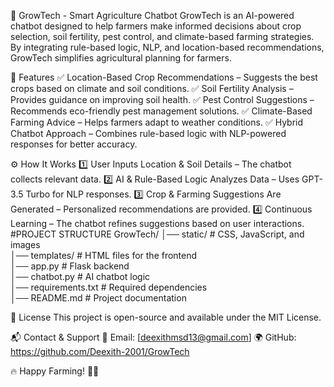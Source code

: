 🌱 GrowTech - Smart Agriculture Chatbot
GrowTech is an AI-powered chatbot designed to help farmers make informed decisions about crop selection, soil fertility, pest control, and climate-based farming strategies. By integrating rule-based logic, NLP, and location-based recommendations, GrowTech simplifies agricultural planning for farmers.

🚀 Features
✅ Location-Based Crop Recommendations – Suggests the best crops based on climate and soil conditions.
✅ Soil Fertility Analysis – Provides guidance on improving soil health.
✅ Pest Control Suggestions – Recommends eco-friendly pest management solutions.
✅ Climate-Based Farming Advice – Helps farmers adapt to weather conditions.
✅ Hybrid Chatbot Approach – Combines rule-based logic with NLP-powered responses for better accuracy.

⚙️ How It Works
1️⃣ User Inputs Location & Soil Details – The chatbot collects relevant data.
2️⃣ AI & Rule-Based Logic Analyzes Data – Uses GPT-3.5 Turbo for NLP responses.
3️⃣ Crop & Farming Suggestions Are Generated – Personalized recommendations are provided.
4️⃣ Continuous Learning – The chatbot refines suggestions based on user interactions.
#PROJECT STRUCTURE
GrowTech/
│── static/               # CSS, JavaScript, and images  
│── templates/            # HTML files for the frontend  
│── app.py                # Flask backend  
│── chatbot.py            # AI chatbot logic  
│── requirements.txt      # Required dependencies  
│── README.md             # Project documentation  

📜 License
This project is open-source and available under the MIT License.

📬 Contact & Support
📧 Email: [deexithmsd13@gmail.com]
🌍 GitHub: https://github.com/Deexith-2001/GrowTech

🔥 Happy Farming! 🌾🚀

